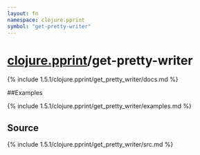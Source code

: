 ```yaml
---
layout: fn
namespace: clojure.pprint
symbol: "get-pretty-writer"
---
```


# [clojure.pprint](../)/get-pretty-writer

{% include 1.5.1/clojure.pprint/get_pretty_writer/docs.md %}

##Examples

{% include 1.5.1/clojure.pprint/get_pretty_writer/examples.md %}
## Source
{% include 1.5.1/clojure.pprint/get_pretty_writer/src.md %}

